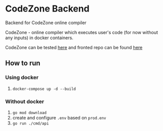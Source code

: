 # CodeZone Backend
Backend for CodeZone online compiler

CodeZone - online compiler which executes user's code (for now without any inputs) in docker containers.

CodeZone can be tested [here](http://95.174.94.98) and fronted repo can be found [here](https://github.com/wDRxxx/CodeZone-frontend)

## How to run
### Using docker
1. `docker-compose up -d --build`

### Without docker
1. `go mod download`
2. create and configure `.env` based on `prod.env`
3. `go run ./cmd/api`
